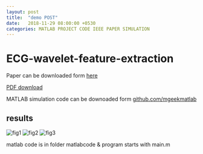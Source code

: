 ```yaml
---
layout: post
title:  "demo POST"
date:   2018-11-29 08:00:00 +0530
categories: MATLAB PROJECT CODE IEEE PAPER SIMULATION
---
```

# ECG-wavelet-feature-extraction

Paper can be downloaded form [here]()


[PDF download]()

MATLAB simulation code can be downoaded form [github.com/mgeekmatlab](https://github.com/mgeekmatlab/)

## results 

![fig1](https://raw.githubusercontent.com/mgeekmatlab/)
![fig2](https://raw.githubusercontent.com/mgeekmatlab/)
![fig3](https://raw.githubusercontent.com/mgeekmatlab/)

matlab code is in folder matlabcode
& program starts with main.m

